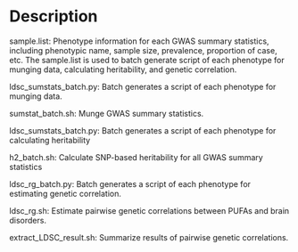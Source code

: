 # Description
sample.list: Phenotype information for each GWAS summary statistics, including phenotypic name, sample size, prevalence, proportion of case, etc. The sample.list is used to batch generate script of each phenotype for munging data, calculating heritability, and genetic correlation.

ldsc_sumstats_batch.py: Batch generates a script of each phenotype for munging data.

sumstat_batch.sh: Munge GWAS summary statistics.

ldsc_sumstats_batch.py: Batch generates a script of each phenotype for calculating heritability

h2_batch.sh: Calculate SNP-based heritability for all GWAS summary statistics

ldsc_rg_batch.py: Batch generates a script of each phenotype for estimating genetic correlation.

ldsc_rg.sh: Estimate pairwise genetic correlations between PUFAs and brain disorders.

extract_LDSC_result.sh: Summarize results of pairwise genetic correlations.
